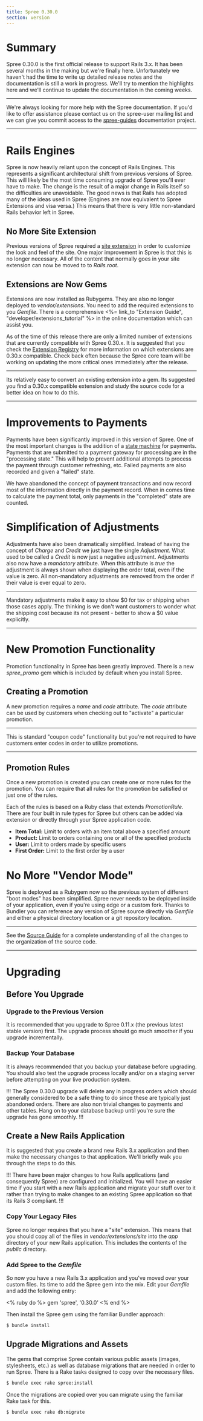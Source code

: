 ```yaml
---
title: Spree 0.30.0
section: version
---
```


# Summary

Spree 0.30.0 is the first official release to support Rails 3.x. It has
been several months in the making but we're finally here. Unfortunately
we haven't had the time to write up detailed release notes and the
documentation is still a work in progress. We'll try to mention the
highlights here and we'll continue to update the documentation in the
coming weeks.

***
We're always looking for more help with the Spree documentation.
If you'd like to offer assistance please contact us on the spree-user
mailing list and we can give you commit access to the
[spree-guides](https://github.com/spree/spree-guides) documentation
project.
***

# Rails Engines

Spree is now heavily reliant upon the concept of Rails Engines. This
represents a significant architectural shift from previous versions of
Spree. This will likely be the most time consuming upgrade of Spree
you'll ever have to make. The change is the result of a major change in
Rails itself so the difficulties are unavoidable. The good news is that
Rails has adopted many of the ideas used in Spree (Engines are now
equivalent to Spree Extensions and visa versa.) This means that there is
very little non-standard Rails behavior left in Spree.

## No More Site Extension

Previous versions of Spree required a [site
extension](http://spreecommerce.com/legacy/0-30-x/extensions.html#thesiteextension)
in order to customize the look and feel of the site. One major
improvement in Spree is that this is no longer necessary. All of the
content that normally goes in your site extension can now be moved to to
*Rails.root*.

## Extensions are Now Gems

Extensions are now installed as Rubygems. They are also no longer
deployed to *vendor/extensions*. You need to add the required extensions
to you *Gemfile*. There is a comprehensive <%= link_to "Extension Guide", "developer/extensions_tutorial" %> in the
online documentation which can assist you.

As of the time of this release there are only a limited number of
extensions that are currently compatible with Spree 0.30.x. It is
suggested that you check the [Extension
Registry](http://spreecommerce.com/extensions) for more information on
which extensions are 0.30.x compatible. Check back often because the
Spree core team will be working on updating the more critical ones
immediately after the release.

***
Its relatively easy to convert an existing extension into a gem.
Its suggested you find a 0.30.x compatible extension and study the
source code for a better idea on how to do this.
***

# Improvements to Payments

Payments have been significantly improved in this version of Spree. One
of the most important changes is the addition of a [state
machine](https://github.com/pluginaweek/state_machine) for payments.
Payments that are submitted to a payment gateway for processing are in
the "processing state." This will help to prevent additional attempts to
process the payment through customer refreshing, etc. Failed payments
are also recorded and given a "failed" state.

We have abandoned the concept of payment transactions and now record
most of the information directly in the payment record. When in comes
time to calculate the payment total, only payments in the "completed"
state are counted.

# Simplification of Adjustments

Adjustments have also been dramatically simplified. Instead of having
the concept of *Charge* and *Credit* we just have the single
*Adjustment*. What used to be called a *Credit* is now just a negative
adjustment. Adjustments also now have a *mandatory* attribute. When this
attribute is *true* the adjustment is always shown when displaying the
order total, even if the value is zero. All non-mandatory adjustments
are removed from the order if their value is ever equal to zero.

***
Mandatory adjustments make it easy to show $0 for tax or shipping
when those cases apply. The thinking is we don't want customers to
wonder what the shipping cost because its not present - better to show a
$0 value explicitly.
***

# New Promotion Functionality

Promotion functionality in Spree has been greatly improved. There is a
new *spree_promo* gem which is included by default when you install
Spree.

## Creating a Promotion

A new promotion requires a *name* and *code* attribute. The *code*
attribute can be used by customers when checking out to "activate" a
particular promotion.

***
This is standard "coupon code" functionality but you're not
required to have customers enter codes in order to utilize promotions.
***

## Promotion Rules

Once a new promotion is created you can create one or more rules for the
promotion. You can require that all rules for the promotion be satisfied
or just one of the rules.

Each of the rules is based on a Ruby class that extends *PromotionRule*.
There are four built in rule types for Spree but others can be added via
extension or directly through your Spree application code.

-   **Item Total:** Limit to orders with an item total above a specified
    amount
-   **Product:** Limit to orders containing one or all of the specified
    products
-   **User:** Limit to orders made by specific users
-   **First Order:** Limit to the first order by a user

# No More "Vendor Mode"

Spree is deployed as a Rubygem now so the previous system of different
"boot modes" has been simplified. Spree never needs to be deployed
inside of your application, even if you're using edge or a custom fork.
Thanks to Bundler you can reference any version of Spree source directly
via *Gemfile* and either a physical directory location or a git
repository location.

***
See the [Source Guide](http://guides.spreecommerce.com/legacy/0-30-x/source_code.html) for a complete
understanding of all the changes to the organization of the source code.
***

# Upgrading

## Before You Upgrade

### Upgrade to the Previous Version

It is recommended that you upgrade to Spree 0.11.x (the previous latest
stable version) first. The upgrade process should go much smoother if
you upgrade incrementally.

### Backup Your Database

It is always recommended that you backup your database before upgrading.
You should also test the upgrade process locally and/or on a staging
server before attempting on your live production system.

!!!
The Spree 0.30.0 upgrade will delete any in progress orders
which should generally considered to be a safe thing to do since these
are typically just abandoned orders. There are also non trivial changes
to payments and other tables. Hang on to your database backup until
you're sure the upgrade has gone smoothly.
!!!

## Create a New Rails Application

It is suggested that you create a brand new Rails 3.x application and
then make the necessary changes to that application. We'll briefly walk
you through the steps to do this.

!!!
There have been major changes to how Rails applications (and
consequently Spree) are configured and initialized. You will have an
easier time if you start with a new Rails application and migrate your
stuff over to it rather than trying to make changes to an existing Spree
application so that its Rails 3 compliant.
!!!

### Copy Your Legacy Files

Spree no longer requires that you have a "site" extension. This means
that you should copy all of the files in *vendor/extensions/site* into
the *app* directory of your new Rails application. This includes the
contents of the *public* directory.

### Add Spree to the *Gemfile*

So now you have a new Rails 3.x application and you've moved over your
custom files. Its time to add the Spree gem into the mix. Edit your
*Gemfile* and add the following entry:

<% ruby do %>
    gem 'spree', '0.30.0'
<% end %>

Then install the Spree gem using the familiar Bundler approach:

```bash
$ bundle install
```

## Upgrade Migrations and Assets

The gems that comprise Spree contain various public assets (images,
stylesheets, etc.) as well as database migrations that are needed in
order to run Spree. There is a Rake tasks designed to copy over the
necessary files.

```bash
$ bundle exec rake spree:install
```

Once the migrations are copied over you can migrate using the familiar
Rake task for this.

```bash
$ bundle exec rake db:migrate
```